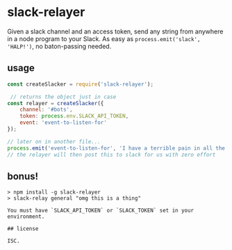 # slack-relayer

Given a slack channel and an access token, send any string from anywhere in a node program to your Slack. As easy as `process.emit('slack', 'HALP!')`, no baton-passing needed.

## usage

```js
const createSlacker = require('slack-relayer');

 // returns the object just in case
const relayer = createSlacker({
	channel: '#bots',
	token: process.env.SLACK_API_TOKEN,
	event: 'event-to-listen-for'
});

// later on in another file...
process.emit('event-to-listen-for', 'I have a terrible pain in all the diodes down my left-hand side.');
// the relayer will then post this to slack for us with zero effort
```

## bonus!

```
> npm install -g slack-relayer
> slack-relay general "omg this is a thing"

You must have `SLACK_API_TOKEN` or `SLACK_TOKEN` set in your environment.

## license

ISC.
